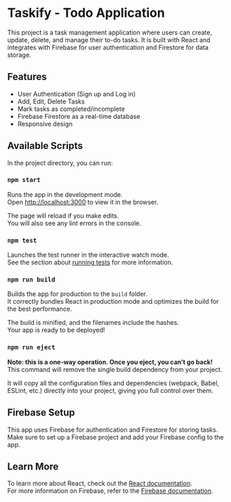 # Taskify - Todo Application

This project is a task management application where users can create, update, delete, and manage their to-do tasks. It is built with React and integrates with Firebase for user authentication and Firestore for data storage.

## Features

- User Authentication (Sign up and Log in)
- Add, Edit, Delete Tasks
- Mark tasks as completed/incomplete
- Firebase Firestore as a real-time database
- Responsive design

## Available Scripts

In the project directory, you can run:

### `npm start`

Runs the app in the development mode.  
Open [http://localhost:3000](http://localhost:3000) to view it in the browser.

The page will reload if you make edits.  
You will also see any lint errors in the console.

### `npm test`

Launches the test runner in the interactive watch mode.  
See the section about [running tests](https://facebook.github.io/create-react-app/docs/running-tests) for more information.

### `npm run build`

Builds the app for production to the `build` folder.  
It correctly bundles React in production mode and optimizes the build for the best performance.

The build is minified, and the filenames include the hashes.  
Your app is ready to be deployed!

### `npm run eject`

**Note: this is a one-way operation. Once you eject, you can’t go back!**  
This command will remove the single build dependency from your project.

It will copy all the configuration files and dependencies (webpack, Babel, ESLint, etc.) directly into your project, giving you full control over them.

## Firebase Setup

This app uses Firebase for authentication and Firestore for storing tasks.  
Make sure to set up a Firebase project and add your Firebase config to the app.

## Learn More

To learn more about React, check out the [React documentation](https://reactjs.org/).  
For more information on Firebase, refer to the [Firebase documentation](https://firebase.google.com/docs).
